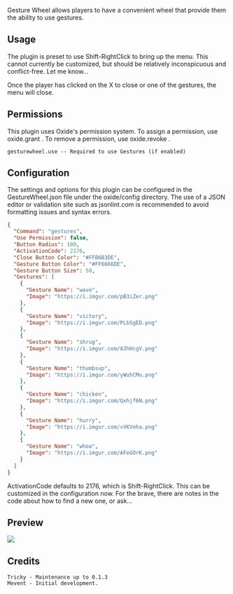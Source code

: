 Gesture Wheel allows players to have a convenient wheel that provide them the ability to use gestures.

## Usage
The plugin is preset to use Shift-RightClick to bring up the menu.  This cannot currently be customized, but should be relatively inconspicuous and conflict-free.  Let me know...

Once the player has clicked on the X to close or one of the gestures, the menu will close.

## Permissions
This plugin uses Oxide's permission system. To assign a permission, use oxide.grant <user or group> <name or steam id> <permission>. To remove a permission, use oxide.revoke <user or group> <name or steam id> <permission>.

    gesturewheel.use -- Required to use Gestures (if enabled)

## Configuration
The settings and options for this plugin can be configured in the GestureWheel.json file under the oxide/config directory. The use of a JSON editor or validation site such as jsonlint.com is recommended to avoid formatting issues and syntax errors.

```json
{
  "Command": "gestures",
  "Use Permission": false,
  "Button Radius": 100,
  "ActivationCode": 2176,
  "Close Button Color": "#FFB6B3DE",
  "Gesture Button Color": "#FF6666DE",
  "Gesture Button Size": 50,
  "Gestures": [
    {
      "Gesture Name": "wave",
      "Image": "https://i.imgur.com/pB3iZer.png"
    },
    {
      "Gesture Name": "victory",
      "Image": "https://i.imgur.com/PLbSgED.png"
    },
    {
      "Gesture Name": "shrug",
      "Image": "https://i.imgur.com/A3hHcgV.png"
    },
    {
      "Gesture Name": "thumbsup",
      "Image": "https://i.imgur.com/yWuhCMu.png"
    },
    {
      "Gesture Name": "chicken",
      "Image": "https://i.imgur.com/Qxhjf6N.png"
    },
    {
      "Gesture Name": "hurry",
      "Image": "https://i.imgur.com/vVKVeha.png"
    },
    {
      "Gesture Name": "whoa",
      "Image": "https://i.imgur.com/AFeGOrK.png"
    }
  ]
}
```

ActivationCode defaults to 2176, which is Shift-RightClick.  This can be customized in the configuration now.  For the brave, there are notes in the code about how to find a new one, or ask...

## Preview
![](https://i.imgur.com/PGvdmqZ.png)

## Credits
    Tricky - Maintenance up to 0.1.3
    Mevent - Initial development.
